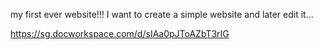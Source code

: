  my first ever website!!!
I want to create a simple website and later edit it... 





https://sg.docworkspace.com/d/sIAa0pJToAZbT3rIG
